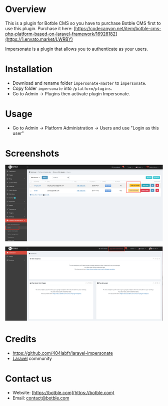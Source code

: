 # Overview
This is a plugin for Botble CMS so you have to purchase Botble CMS first to use this plugin. 
Purchase it here: [https://codecanyon.net/item/botble-cms-php-platform-based-on-laravel-framework/16928182](https://1.envato.market/LWRBY)

Impersonate is a plugin that allows you to authenticate as your users.

# Installation
- Download and rename folder `impersonate-master` to `impersonate`.
- Copy folder `impersonate` into `/platform/plugins`.
- Go to Admin -> Plugins then activate plugin Impersonate.

# Usage
- Go to Admin -> Platform Administration -> Users and use "Login as this user"

# Screenshots

![Screenshot](https://raw.githubusercontent.com/botble/impersonate/master/public/images/screenshot-1.png)

![Screenshot](https://raw.githubusercontent.com/botble/impersonate/master/public/images/screenshot-2.png)

# Credits
- https://github.com/404labfr/laravel-impersonate
- [Laravel](https://github.com/laravel/framework) community

# Contact us
- Website: [https://botble.com](https://botble.com)
- Email: [contact@botble.com](mailto:contact@botble.com)
